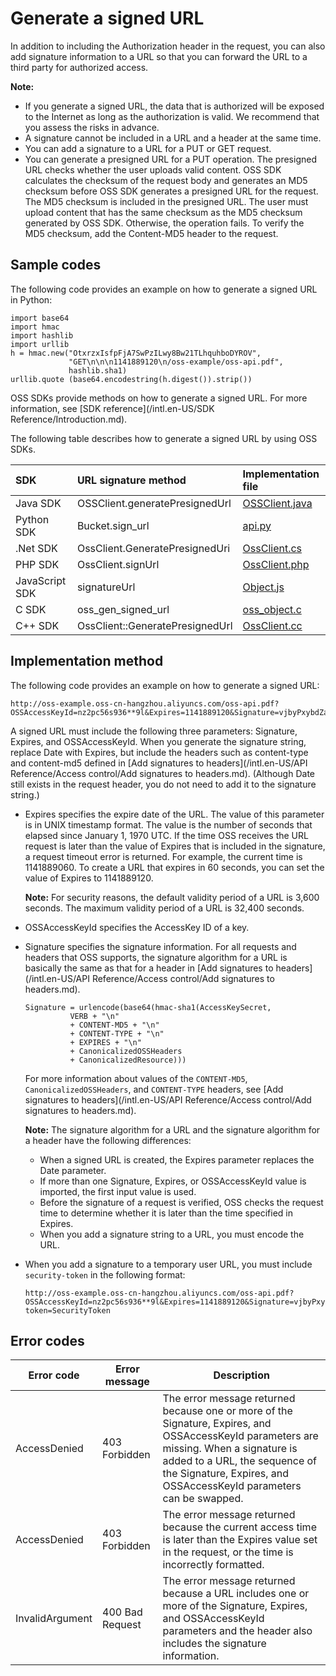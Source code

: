 # Generate a signed URL

In addition to including the Authorization header in the request, you can also add signature information to a URL so that you can forward the URL to a third party for authorized access.

**Note:**

-   If you generate a signed URL, the data that is authorized will be exposed to the Internet as long as the authorization is valid. We recommend that you assess the risks in advance.
-   A signature cannot be included in a URL and a header at the same time.
-   You can add a signature to a URL for a PUT or GET request.
-   You can generate a presigned URL for a PUT operation. The presigned URL checks whether the user uploads valid content. OSS SDK calculates the checksum of the request body and generates an MD5 checksum before OSS SDK generates a presigned URL for the request. The MD5 checksum is included in the presigned URL. The user must upload content that has the same checksum as the MD5 checksum generated by OSS SDK. Otherwise, the operation fails. To verify the MD5 checksum, add the Content-MD5 header to the request.

## Sample codes

The following code provides an example on how to generate a signed URL in Python:

```
import base64
import hmac
import hashlib
import urllib
h = hmac.new("OtxrzxIsfpFjA7SwPzILwy8Bw21TLhquhboDYROV",
             "GET\n\n\n1141889120\n/oss-example/oss-api.pdf",
             hashlib.sha1)
urllib.quote (base64.encodestring(h.digest()).strip())
```

OSS SDKs provide methods on how to generate a signed URL. For more information, see [SDK reference](/intl.en-US/SDK Reference/Introduction.md).

The following table describes how to generate a signed URL by using OSS SDKs.

|SDK|URL signature method|Implementation file|
|:--|:-------------------|:------------------|
|Java SDK|OSSClient.generatePresignedUrl|[OSSClient.java](https://github.com/aliyun/aliyun-oss-java-sdk/blob/master/src/main/java/com/aliyun/oss/OSSClient.java?spm=a2c4g.11186623.2.6.30uUQV&file=OSSClient.java)|
|Python SDK|Bucket.sign\_url|[api.py](https://github.com/aliyun/aliyun-oss-python-sdk/blob/master/oss2/api.py?spm=a2c4g.11186623.2.7.30uUQV&file=api.py)|
|.Net SDK|OssClient.GeneratePresignedUri|[OssClient.cs](https://github.com/aliyun/aliyun-oss-csharp-sdk/blob/master/sdk/OssClient.cs?spm=a2c4g.11186623.2.8.30uUQV&file=OssClient.cs)|
|PHP SDK|OssClient.signUrl|[OssClient.php](https://github.com/aliyun/aliyun-oss-php-sdk/blob/master/src/OSS/OssClient.php?spm=a2c4g.11186623.2.9.30uUQV)|
|JavaScript SDK|signatureUrl|[Object.js](https://github.com/ali-sdk/ali-oss/blob/master/lib/object.js?spm=a2c4g.11186623.2.10.30uUQV&file=object.js)|
|C SDK|oss\_gen\_signed\_url|[oss\_object.c](https://github.com/aliyun/aliyun-oss-c-sdk/blob/master/oss_c_sdk/oss_object.c?spm=a2c4g.11186623.2.11.30uUQV&file=oss_object.c)|
|C++ SDK|OssClient::GeneratePresignedUrl|[OssClient.cc](https://github.com/aliyun/aliyun-oss-cpp-sdk/blob/master/sdk/src/OssClient.cc)|

## Implementation method

The following code provides an example on how to generate a signed URL:

```
http://oss-example.oss-cn-hangzhou.aliyuncs.com/oss-api.pdf?OSSAccessKeyId=nz2pc56s936**9l&Expires=1141889120&Signature=vjbyPxybdZaNmGa%2ByT272YEAiv4%3D
```

A signed URL must include the following three parameters: Signature, Expires, and OSSAccessKeyId. When you generate the signature string, replace Date with Expires, but include the headers such as content-type and content-md5 defined in [Add signatures to headers](/intl.en-US/API Reference/Access control/Add signatures to headers.md). \(Although Date still exists in the request header, you do not need to add it to the signature string.\)

-   Expires specifies the expire date of the URL. The value of this parameter is in UNIX timestamp format. The value is the number of seconds that elapsed since January 1, 1970 UTC. If the time OSS receives the URL request is later than the value of Expires that is included in the signature, a request timeout error is returned. For example, the current time is 1141889060. To create a URL that expires in 60 seconds, you can set the value of Expires to 1141889120.

    **Note:** For security reasons, the default validity period of a URL is 3,600 seconds. The maximum validity period of a URL is 32,400 seconds.

-   OSSAccessKeyId specifies the AccessKey ID of a key.
-   Signature specifies the signature information. For all requests and headers that OSS supports, the signature algorithm for a URL is basically the same as that for a header in [Add signatures to headers](/intl.en-US/API Reference/Access control/Add signatures to headers.md).

    ```
    Signature = urlencode(base64(hmac-sha1(AccessKeySecret,
              VERB + "\n" 
              + CONTENT-MD5 + "\n" 
              + CONTENT-TYPE + "\n" 
              + EXPIRES + "\n" 
              + CanonicalizedOSSHeaders
              + CanonicalizedResource)))
    ```

    For more information about values of the `CONTENT-MD5`, `CanonicalizedOSSHeaders`, and `CONTENT-TYPE` headers, see [Add signatures to headers](/intl.en-US/API Reference/Access control/Add signatures to headers.md).

    **Note:** The signature algorithm for a URL and the signature algorithm for a header have the following differences:

    -   When a signed URL is created, the Expires parameter replaces the Date parameter.
    -   If more than one Signature, Expires, or OSSAccessKeyId value is imported, the first input value is used.
    -   Before the signature of a request is verified, OSS checks the request time to determine whether it is later than the time specified in Expires.
    -   When you add a signature string to a URL, you must encode the URL.
-   When you add a signature to a temporary user URL, you must include `security-token` in the following format:

    ```
    http://oss-example.oss-cn-hangzhou.aliyuncs.com/oss-api.pdf?OSSAccessKeyId=nz2pc56s936**9l&Expires=1141889120&Signature=vjbyPxybdZaNmGa%2ByT272YEAiv4%3D&security-token=SecurityToken
    ```


## Error codes

|Error code|Error message|Description|
|----------|-------------|-----------|
|AccessDenied|403 Forbidden|The error message returned because one or more of the Signature, Expires, and OSSAccessKeyId parameters are missing. When a signature is added to a URL, the sequence of the Signature, Expires, and OSSAccessKeyId parameters can be swapped.|
|AccessDenied|403 Forbidden|The error message returned because the current access time is later than the Expires value set in the request, or the time is incorrectly formatted.|
|InvalidArgument|400 Bad Request|The error message returned because a URL includes one or more of the Signature, Expires, and OSSAccessKeyId parameters and the header also includes the signature information.|


